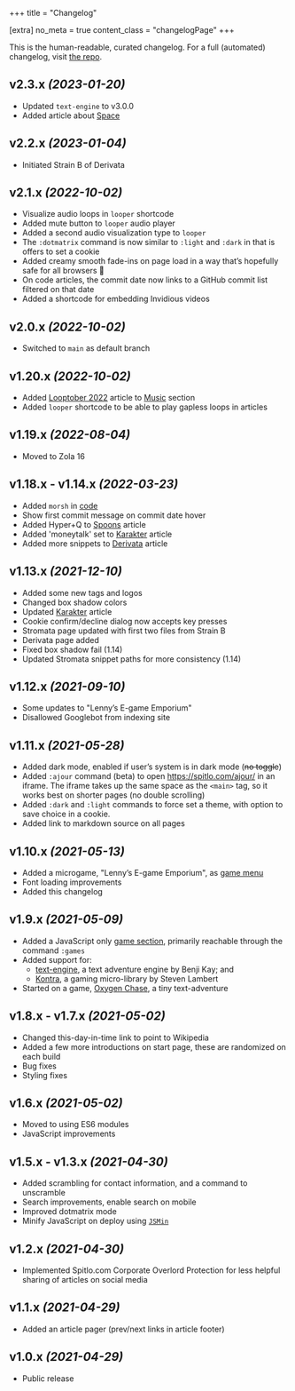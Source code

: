 +++
title = "Changelog"

[extra]
no_meta = true
content_class = "changelogPage"
+++

This is the human-readable, curated changelog. For a full (automated) changelog, visit [the repo](https://github.com/spitlo/spitlo.github.io/blob/main/CHANGELOG.md).

## v2.3.x _(2023-01-20)_

  - Updated `text-engine` to v3.0.0
  - Added article about [Space](https://spitlo.com/space/)

## v2.2.x _(2023-01-04)_

  - Initiated Strain B of Derivata

## v2.1.x _(2022-10-02)_

- Visualize audio loops in `looper` shortcode
- Added mute button to `looper` audio player
- Added a second audio visualization type to `looper`
- The `:dotmatrix` command is now similar to `:light` and `:dark` in that is offers to set a cookie
- Added creamy smooth fade-ins on page load in a way that’s hopefully safe for all browsers :crossed_fingers:
- On code articles, the commit date now links to a GitHub commit list filtered on that date
- Added a shortcode for embedding Invidious videos

## v2.0.x _(2022-10-02)_

- Switched to `main` as default branch

## v1.20.x _(2022-10-02)_

- Added [Looptober 2022](/music/looptober-2022/) article to [Music](/music/) section
- Added `looper` shortcode to be able to play gapless loops in articles

## v1.19.x _(2022-08-04)_

- Moved to Zola 16

## v1.18.x - v1.14.x _(2022-03-23)_

- Added `morsh` in [code](/code/)
- Show first commit message on commit date hover
- Added Hyper+Q to [Spoons](/code/spoons/) article
- Added 'moneytalk' set to [Karakter](/code/karakter/) article 
- Added more snippets to [Derivata](/music/derivata/) article

## v1.13.x _(2021-12-10)_

- Added some new tags and logos
- Changed box shadow colors
- Updated [Karakter](/code/karakter/) article
- Cookie confirm/decline dialog now accepts key presses
- Stromata page updated with first two files from Strain B
- Derivata page added
- Fixed box shadow fail (1.14)
- Updated Stromata snippet paths for more consistency (1.14)

## v1.12.x _(2021-09-10)_

- Some updates to "Lenny’s E-game Emporium"
- Disallowed Googlebot from indexing site

## v1.11.x _(2021-05-28)_

- Added dark mode, enabled if user’s system is in dark mode (~~no toggle~~)
- Added `:ajour` command (beta) to open <https://spitlo.com/ajour/> in an iframe. The iframe takes up the same space as the `<main>` tag, so it works best on shorter pages (no double scrolling)
- Added `:dark` and `:light` commands to force set a theme, with option to save choice in a cookie.
- Added link to markdown source on all pages

## v1.10.x _(2021-05-13)_

- Added a microgame, "Lenny’s E-game Emporium", as [game menu](/games/)
- Font loading improvements
- Added this changelog

## v1.9.x _(2021-05-09)_

- Added a JavaScript only [game section](/games/), primarily reachable through the command `:games`
- Added support for:
  - [text-engine](https://github.com/okaybenji/text-engine), a text adventure engine by Benji Kay; and
  - [Kontra](https://github.com/straker/kontra), a gaming micro-library by Steven Lambert
- Started on a game, [Oxygen Chase](/games/oxygen-chase/), a tiny text-adventure

## v1.8.x - v1.7.x _(2021-05-02)_

- Changed this-day-in-time link to point to Wikipedia
- Added a few more introductions on start page, these are randomized on each build
- Bug fixes
- Styling fixes

## v1.6.x _(2021-05-02)_

- Moved to using ES6 modules
- JavaScript improvements

## v1.5.x - v1.3.x _(2021-04-30)_

- Added scrambling for contact information, and a command to unscramble
- Search improvements, enable search on mobile
- Improved dotmatrix mode
- Minify JavaScript on deploy using [`JSMin`](https://www.crockford.com/jsmin.html)

## v1.2.x _(2021-04-30)_

- Implemented Spitlo.com Corporate Overlord Protection for less helpful sharing of articles on social media

## v1.1.x _(2021-04-29)_

- Added an article pager (prev/next links in article footer)

## v1.0.x _(2021-04-29)_

- Public release
